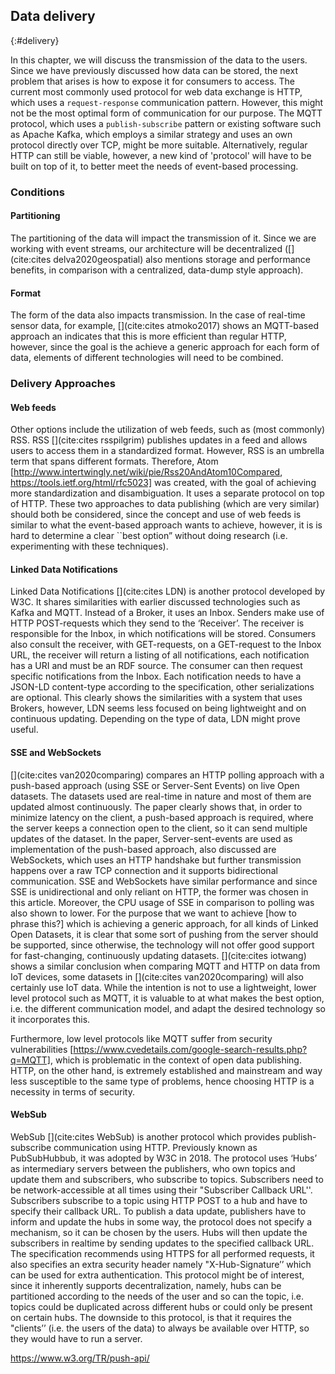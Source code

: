 ## Data delivery
{:#delivery}

In this chapter, we will discuss the transmission of the data to the users. Since we have previously discussed how data can be stored, the next problem that arises is how to expose it for consumers to access. The current most commonly used protocol for web data exchange is HTTP, which uses a `request-response` communication pattern. However, this might not be the most optimal form of communication for our purpose. The MQTT protocol, which uses a `publish-subscribe` pattern or existing software such as Apache Kafka, which employs a similar strategy and uses an own protocol directly over TCP, might be more suitable. Alternatively, regular HTTP can still be viable, however, a new kind of 'protocol' will have to be built on top of it, to better meet the needs of event-based processing.

### Conditions

#### Partitioning
The partitioning of the data will impact the transmission of it. Since we are working with event streams, our architecture will be decentralized ([](cite:cites delva2020geospatial) also mentions storage and performance benefits, in comparison with a centralized, data-dump style approach).

#### Format
The form of the data also impacts transmission. In the case of real-time sensor data, for example, [](cite:cites atmoko2017) shows an MQTT-based approach an indicates that this is more efficient than regular HTTP, however, since the goal is the achieve a generic approach for each form of data, elements of different technologies will need to be combined.

### Delivery Approaches

#### Web feeds
Other options include the utilization of web feeds, such as (most commonly) RSS. RSS [](cite:cites rsspilgrim) publishes updates in a feed and allows users to access them in a standardized format. However, RSS is an umbrella term that spans different formats. Therefore, Atom [http://www.intertwingly.net/wiki/pie/Rss20AndAtom10Compared, https://tools.ietf.org/html/rfc5023] was created, with the goal of achieving more standardization and disambiguation. It uses a separate protocol on top of HTTP. These two approaches to data publishing (which are very similar) should both be considered, since the concept and use of web feeds is similar to what the event-based approach wants to achieve, however, it is is hard to determine a clear ``best option” without doing research (i.e. experimenting with these techniques).

#### Linked Data Notifications
Linked Data Notifications [](cite:cites LDN) is another protocol developed by W3C. It shares similarities with earlier discussed technologies such as Kafka and MQTT. Instead of a Broker, it uses an Inbox. Senders make use of HTTP POST-requests which they send to the ‘Receiver’. The receiver is responsible for the Inbox, in which notifications will be stored. Consumers also consult the receiver, with GET-requests, on a GET-request to the Inbox URL, the receiver will return a listing of all notifications, each notification has a URI and must be an RDF source. The consumer can then request specific notifications from the Inbox. Each notification needs to have a JSON-LD content-type according to the specification, other serializations are optional. This clearly shows the similarities with a system that uses Brokers, however, LDN seems less focused on being lightweight and on continuous updating. Depending on the type of data, LDN might prove useful.

#### SSE and WebSockets
[](cite:cites van2020comparing) compares an HTTP polling approach with a push-based approach (using SSE or Server-Sent Events) on live Open datasets. The datasets used are real-time in nature and most of them are updated almost continuously. The paper clearly shows that, in order to minimize latency on the client, a push-based approach is required, where the server keeps a connection open to the client, so it can send multiple updates of the dataset. In the paper, Server-sent-events are used as implementation of the push-based approach, also discussed are WebSockets, which uses an HTTP handshake but further transmission happens over a raw TCP connection and it supports bidirectional communication. SSE and WebSockets have similar performance and since SSE is unidirectional and only reliant on HTTP, the former was chosen in this article. Moreover, the CPU usage of SSE in comparison to polling was also shown to lower. For the purpose that we want to achieve [how to phrase this?] which is achieving a generic approach, for all kinds of Linked Open Datasets, it is clear that some sort of pushing from the server should be supported, since otherwise, the technology will not offer good support for fast-changing, continuously updating datasets. 
[](cite:cites iotwang) shows a similar conclusion when comparing MQTT and HTTP on data from IoT devices, some datasets in [](cite:cites van2020comparing) will also certainly use IoT data. While the intention is not to use a lightweight, lower level protocol such as MQTT, it is valuable to at what makes the best option, i.e. the different communication model, and adapt the desired technology so it incorporates this.

Furthermore, low level protocols like MQTT suffer from security vulnerabilities [https://www.cvedetails.com/google-search-results.php?q=MQTT], which is problematic in the context of open data publishing. HTTP, on the other hand, is extremely established and mainstream and way less susceptible to the same type of problems, hence choosing HTTP is a necessity in terms of security.

#### WebSub

WebSub [](cite:cites WebSub) is another protocol which provides publish-subscribe communication using HTTP. Previously known as PubSubHubbub, it was adopted by W3C in 2018. The protocol uses ‘Hubs’ as intermediary servers between the publishers, who own topics and update them and subscribers, who subscribe to topics. Subscribers need to be network-accessible at all times using their "Subscriber Callback URL''. Subscribers subscribe to a topic using HTTP POST to a hub and have to specify their callback URL. To publish a data update, publishers have to inform and update the hubs in some way, the protocol does not specify a mechanism, so it can be chosen by the users. Hubs will then update the subscribers in realtime by sending updates to the specified callback URL. The specification recommends using HTTPS for all performed requests, it also specifies an extra security header namely "X-Hub-Signature’’ which can be used for extra authentication. This protocol might be of interest, since it inherently supports decentralization, namely, hubs can be partitioned according to the needs of the user and so can the topic, i.e. topics could be duplicated across different hubs or could only be present on certain hubs. The downside to this protocol, is that it requires the "clients’’ (i.e. the users of the data) to always be available over HTTP, so they would have to run a server.

https://www.w3.org/TR/push-api/

